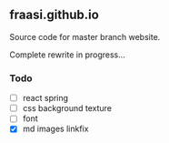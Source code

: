 ## fraasi.github.io

Source code for master branch website.

Complete rewrite in progress...

### Todo
* [ ] react spring
* [ ] css background texture
* [ ] font
* [x] md images linkfix
